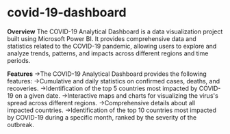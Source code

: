 # covid-19-dashboard

**Overview**
The COVID-19 Analytical Dashboard is a data visualization project built using Microsoft Power BI. It provides comprehensive data and statistics related to the COVID-19 pandemic, allowing users to explore and analyze trends, patterns, and impacts across different regions and time periods.

**Features**
->The COVID-19 Analytical Dashboard provides the following features:
->Cumulative and daily statistics on confirmed cases, deaths, and recoveries.
->Identification of the top 5 countries most impacted by COVID-19 on a given date.
->Interactive maps and charts for visualizing the virus's spread across different regions.
->Comprehensive details about all impacted countries.
->Identification of the top 10 countries most impacted by COVID-19 during a specific month, ranked by the severity of the outbreak.

